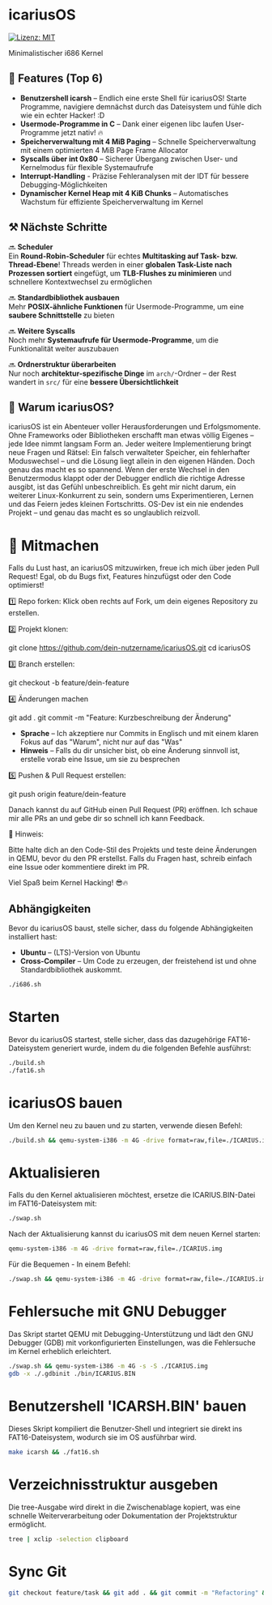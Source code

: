 # icariusOS

[![Lizenz: MIT](https://img.shields.io/badge/License-MIT-blue.svg)](https://opensource.org/licenses/MIT)

Minimalistischer i686 Kernel

## 🚀 Features (Top 6)

- **Benutzershell icarsh** – Endlich eine erste Shell für icariusOS! Starte Programme, navigiere demnächst durch das Dateisystem und fühle dich wie ein echter Hacker! :D
- **Usermode-Programme in C** – Dank einer eigenen libc laufen User-Programme jetzt nativ! 🔥
- **Speicherverwaltung mit 4 MiB Paging** – Schnelle Speicherverwaltung mit einem optimierten 4 MiB Page Frame Allocator
- **Syscalls über int 0x80** – Sicherer Übergang zwischen User- und Kernelmodus für flexible Systemaufrufe
- **Interrupt-Handling** - Präzise Fehleranalysen mit der IDT für bessere Debugging-Möglichkeiten
- **Dynamischer Kernel Heap mit 4 KiB Chunks** – Automatisches Wachstum für effiziente Speicherverwaltung im Kernel

## ⚒️ Nächste Schritte

🔜 **Scheduler**  
Ein **Round-Robin-Scheduler** für echtes **Multitasking auf Task- bzw. Thread-Ebene**! Threads werden in einer **globalen Task-Liste nach Prozessen sortiert** eingefügt, um **TLB-Flushes zu minimieren** und schnellere Kontextwechsel zu ermöglichen

🔜 **Standardbibliothek ausbauen**  
Mehr **POSIX-ähnliche Funktionen** für Usermode-Programme, um eine **saubere Schnittstelle** zu bieten 

🔜 **Weitere Syscalls**  
Noch mehr **Systemaufrufe für Usermode-Programme**, um die Funktionalität weiter auszubauen

🔜 **Ordnerstruktur überarbeiten**  
Nur noch **architektur-spezifische Dinge** im `arch/`-Ordner – der Rest wandert in `src/` für eine **bessere Übersichtlichkeit**

## 🎯 Warum icariusOS?

icariusOS ist ein Abenteuer voller Herausforderungen und Erfolgsmomente. Ohne Frameworks oder Bibliotheken erschafft man etwas völlig Eigenes – jede Idee nimmt langsam Form an. Jeder weitere Implementierung bringt neue Fragen und Rätsel: Ein falsch verwalteter Speicher, ein fehlerhafter Moduswechsel – und die Lösung liegt allein in den eigenen Händen. Doch genau das macht es so spannend. Wenn der erste Wechsel in den Benutzermodus klappt oder der Debugger endlich die richtige Adresse ausgibt, ist das Gefühl unbeschreiblich. Es geht mir nicht darum, ein weiterer Linux-Konkurrent zu sein, sondern ums Experimentieren, Lernen und das Feiern jedes kleinen Fortschritts. OS-Dev ist ein nie endendes Projekt – und genau das macht es so unglaublich reizvoll.

# 🤝 Mitmachen

Falls du Lust hast, an icariusOS mitzuwirken, freue ich mich über jeden Pull Request! Egal, ob du Bugs fixt, Features hinzufügst oder den Code optimierst!

1️⃣ Repo forken:
Klick oben rechts auf Fork, um dein eigenes Repository zu erstellen.

2️⃣ Projekt klonen:

git clone https://github.com/dein-nutzername/icariusOS.git
cd icariusOS

3️⃣ Branch erstellen:

git checkout -b feature/dein-feature

4️⃣ Änderungen machen

git add .
git commit -m "Feature: Kurzbeschreibung der Änderung"

- **Sprache** – Ich akzeptiere nur Commits in Englisch und mit einem klaren Fokus auf das "Warum", nicht nur auf das "Was"
- **Hinweis** – Falls du dir unsicher bist, ob eine Änderung sinnvoll ist, erstelle vorab eine Issue, um sie zu besprechen

5️⃣ Pushen & Pull Request erstellen:

git push origin feature/dein-feature

Danach kannst du auf GitHub einen Pull Request (PR) eröffnen. Ich schaue mir alle PRs an und gebe dir so schnell ich kann Feedback.

📌 Hinweis:

Bitte halte dich an den Code-Stil des Projekts und teste deine Änderungen in QEMU, bevor du den PR erstellst. Falls du Fragen hast, schreib einfach eine Issue oder kommentiere direkt im PR.

Viel Spaß beim Kernel Hacking! 😎🔥

## Abhängigkeiten

Bevor du icariusOS baust, stelle sicher, dass du folgende Abhängigkeiten installiert hast:

- **Ubuntu** – (LTS)-Version von Ubuntu 
- **Cross-Compiler** – Um Code zu erzeugen, der freistehend ist und ohne Standardbibliothek auskommt.

```bash
./i686.sh
```

# Starten

Bevor du icariusOS startest, stelle sicher, dass das dazugehörige FAT16-Dateisystem generiert wurde, indem du die folgenden Befehle ausführst:

```bash
./build.sh
./fat16.sh
```

# icariusOS bauen

Um den Kernel neu zu bauen und zu starten, verwende diesen Befehl:

```bash
./build.sh && qemu-system-i386 -m 4G -drive format=raw,file=./ICARIUS.img
```

# Aktualisieren

Falls du den Kernel aktualisieren möchtest, ersetze die ICARIUS.BIN-Datei im FAT16-Dateisystem mit:

```bash
./swap.sh 
```

Nach der Aktualisierung kannst du icariusOS mit dem neuen Kernel starten:

```bash
qemu-system-i386 -m 4G -drive format=raw,file=./ICARIUS.img
```

Für die Bequemen - In einem Befehl:

```bash
./swap.sh && qemu-system-i386 -m 4G -drive format=raw,file=./ICARIUS.img
```

# Fehlersuche mit GNU Debugger 

Das Skript startet QEMU mit Debugging-Unterstützung und lädt den GNU Debugger (GDB) mit vorkonfigurierten Einstellungen, was die Fehlersuche im Kernel erheblich erleichtert.

```bash
./swap.sh && qemu-system-i386 -m 4G -s -S ./ICARIUS.img
gdb -x ./.gdbinit ./bin/ICARIUS.BIN
```

# Benutzershell 'ICARSH.BIN' bauen

Dieses Skript kompiliert die Benutzer-Shell und integriert sie direkt ins FAT16-Dateisystem, wodurch sie im OS ausführbar wird.

```bash
make icarsh && ./fat16.sh
``` 

# Verzeichnisstruktur ausgeben

Die tree-Ausgabe wird direkt in die Zwischenablage kopiert, was eine schnelle Weiterverarbeitung oder Dokumentation der Projektstruktur ermöglicht.

```bash
tree | xclip -selection clipboard
```

# Sync Git

```bash
git checkout feature/task && git add . && git commit -m "Refactoring" && git checkout dev && git merge feature/task && git push origin dev && git checkout main && git merge dev && git push origin main && git checkout feature/task
```